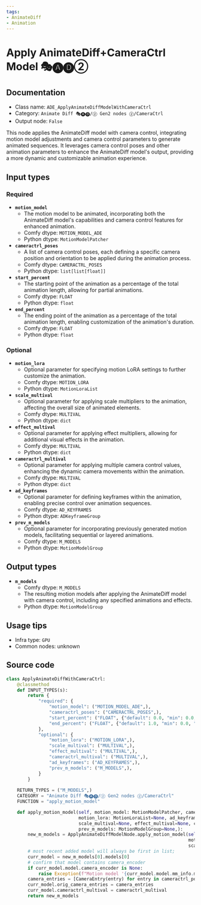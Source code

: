 ```yaml
---
tags:
- AnimateDiff
- Animation
---
```


# Apply AnimateDiff+CameraCtrl Model 🎭🅐🅓②
## Documentation
- Class name: `ADE_ApplyAnimateDiffModelWithCameraCtrl`
- Category: `Animate Diff 🎭🅐🅓/② Gen2 nodes ②/CameraCtrl`
- Output node: `False`

This node applies the AnimateDiff model with camera control, integrating motion model adjustments and camera control parameters to generate animated sequences. It leverages camera control poses and other animation parameters to enhance the AnimateDiff model's output, providing a more dynamic and customizable animation experience.
## Input types
### Required
- **`motion_model`**
    - The motion model to be animated, incorporating both the AnimateDiff model's capabilities and camera control features for enhanced animation.
    - Comfy dtype: `MOTION_MODEL_ADE`
    - Python dtype: `MotionModelPatcher`
- **`cameractrl_poses`**
    - A list of camera control poses, each defining a specific camera position and orientation to be applied during the animation process.
    - Comfy dtype: `CAMERACTRL_POSES`
    - Python dtype: `list[list[float]]`
- **`start_percent`**
    - The starting point of the animation as a percentage of the total animation length, allowing for partial animations.
    - Comfy dtype: `FLOAT`
    - Python dtype: `float`
- **`end_percent`**
    - The ending point of the animation as a percentage of the total animation length, enabling customization of the animation's duration.
    - Comfy dtype: `FLOAT`
    - Python dtype: `float`
### Optional
- **`motion_lora`**
    - Optional parameter for specifying motion LoRA settings to further customize the animation.
    - Comfy dtype: `MOTION_LORA`
    - Python dtype: `MotionLoraList`
- **`scale_multival`**
    - Optional parameter for applying scale multipliers to the animation, affecting the overall size of animated elements.
    - Comfy dtype: `MULTIVAL`
    - Python dtype: `dict`
- **`effect_multival`**
    - Optional parameter for applying effect multipliers, allowing for additional visual effects in the animation.
    - Comfy dtype: `MULTIVAL`
    - Python dtype: `dict`
- **`cameractrl_multival`**
    - Optional parameter for applying multiple camera control values, enhancing the dynamic camera movements within the animation.
    - Comfy dtype: `MULTIVAL`
    - Python dtype: `dict`
- **`ad_keyframes`**
    - Optional parameter for defining keyframes within the animation, enabling precise control over animation sequences.
    - Comfy dtype: `AD_KEYFRAMES`
    - Python dtype: `ADKeyframeGroup`
- **`prev_m_models`**
    - Optional parameter for incorporating previously generated motion models, facilitating sequential or layered animations.
    - Comfy dtype: `M_MODELS`
    - Python dtype: `MotionModelGroup`
## Output types
- **`m_models`**
    - Comfy dtype: `M_MODELS`
    - The resulting motion models after applying the AnimateDiff model with camera control, including any specified animations and effects.
    - Python dtype: `MotionModelGroup`
## Usage tips
- Infra type: `GPU`
- Common nodes: unknown


## Source code
```python
class ApplyAnimateDiffWithCameraCtrl:
    @classmethod
    def INPUT_TYPES(s):
        return {
            "required": {
                "motion_model": ("MOTION_MODEL_ADE",),
                "cameractrl_poses": ("CAMERACTRL_POSES",),
                "start_percent": ("FLOAT", {"default": 0.0, "min": 0.0, "max": 1.0, "step": 0.001}),
                "end_percent": ("FLOAT", {"default": 1.0, "min": 0.0, "max": 1.0, "step": 0.001}),
            },
            "optional": {
                "motion_lora": ("MOTION_LORA",),
                "scale_multival": ("MULTIVAL",),
                "effect_multival": ("MULTIVAL",),
                "cameractrl_multival": ("MULTIVAL",),
                "ad_keyframes": ("AD_KEYFRAMES",),
                "prev_m_models": ("M_MODELS",),
            }
        }
    
    RETURN_TYPES = ("M_MODELS",)
    CATEGORY = "Animate Diff 🎭🅐🅓/② Gen2 nodes ②/CameraCtrl"
    FUNCTION = "apply_motion_model"

    def apply_motion_model(self, motion_model: MotionModelPatcher, cameractrl_poses: list[list[float]], start_percent: float=0.0, end_percent: float=1.0,
                           motion_lora: MotionLoraList=None, ad_keyframes: ADKeyframeGroup=None,
                           scale_multival=None, effect_multival=None, cameractrl_multival=None,
                           prev_m_models: MotionModelGroup=None,):
        new_m_models = ApplyAnimateDiffModelNode.apply_motion_model(self, motion_model, start_percent=start_percent, end_percent=end_percent,
                                                                    motion_lora=motion_lora, ad_keyframes=ad_keyframes,
                                                                    scale_multival=scale_multival, effect_multival=effect_multival, prev_m_models=prev_m_models)
        # most recent added model will always be first in list;
        curr_model = new_m_models[0].models[0]
        # confirm that model contains camera_encoder
        if curr_model.model.camera_encoder is None:
            raise Exception(f"Motion model '{curr_model.model.mm_info.mm_name}' does not contain a camera_encoder; cannot be used with Apply AnimateDiff-CameraCtrl Model node.")
        camera_entries = [CameraEntry(entry) for entry in cameractrl_poses]
        curr_model.orig_camera_entries = camera_entries
        curr_model.cameractrl_multival = cameractrl_multival
        return new_m_models

```
